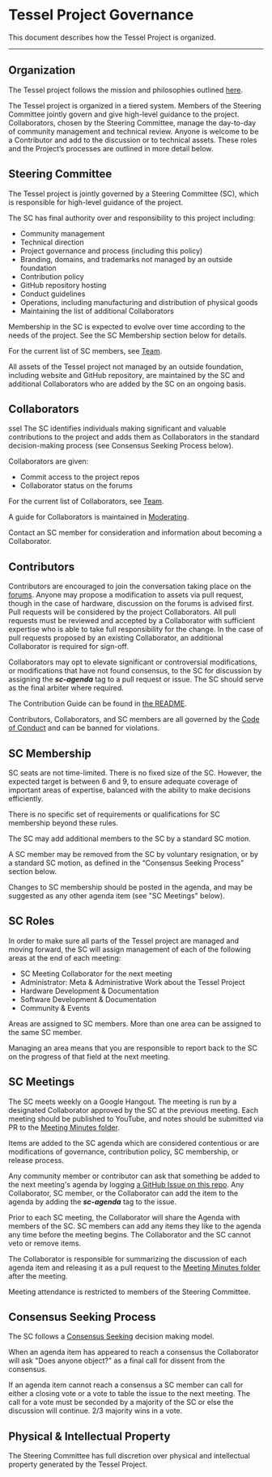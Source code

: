 # Tessel Project Governance

This document describes how the Tessel Project is organized.

---

## Organization

The Tessel project follows the mission and philosophies outlined [here](/Mission.md).

The Tessel project is organized in a tiered system. Members of the Steering Committee jointly govern and give high-level guidance to the project. Collaborators, chosen by the Steering Committee, manage the day-to-day of community management and technical review. Anyone is welcome to be a Contributor and add to the discussion or to technical assets. These roles and the Project’s processes are outlined in more detail below.

## Steering Committee

The Tessel project is jointly governed by a Steering Committee (SC), which is responsible for high-level guidance of the project.

The SC has final authority over and responsibility to this project including:

* Community management
* Technical direction
* Project governance and process (including this policy)
* Branding, domains, and trademarks not managed by an outside foundation
* Contribution policy
* GitHub repository hosting
* Conduct guidelines
* Operations, including manufacturing and distribution of physical goods
* Maintaining the list of additional Collaborators

Membership in the SC is expected to evolve over time according to the needs of the project. See the SC Membership section below for details.

For the current list of SC members, see [Team](/Team.md#Committee+Members).

All assets of the Tessel project not managed by an outside foundation, including website and GitHub repository, are maintained by the SC and additional Collaborators who are added by the SC on an ongoing basis.

## Collaborators
ssel
The SC identifies individuals making significant and valuable contributions to the project and adds them as Collaborators in the standard decision-making process (see Consensus Seeking Process below).

Collaborators are given:

* Commit access to the project repos
* Collaborator status on the forums

For the current list of Collaborators, see [Team](/Team.md#Collaborators).

A guide for Collaborators is maintained in [Moderating](/Moderating.md).

Contact an SC member for consideration and information about becoming a Collaborator.

## Contributors

Contributors are encouraged to join the conversation taking place on the [forums](//tessel.io/forums). Anyone may propose a modification to assets via pull request, though in the case of hardware, discussion on the forums is advised first. Pull requests will be considered by the project Collaborators. All pull requests must be reviewed and accepted by a Collaborator with sufficient expertise who is able to take full responsibility for the change. In the case of pull requests proposed by an existing Collaborator, an additional Collaborator is required for sign-off.

Collaborators may opt to elevate significant or controversial modifications, or modifications that have not found consensus, to the SC for discussion by assigning the ***sc-agenda*** tag to a pull request or issue. The SC should serve as the final arbiter where required.

The Contribution Guide can be found in [the README](/README.md).

Contributors, Collaborators, and SC members are all governed by the [Code of Conduct](/Conduct.md) and can be banned for violations.

## SC Membership

SC seats are not time-limited.  There is no fixed size of the SC. However, the expected target is between 6 and 9, to ensure adequate coverage of important areas of expertise, balanced with the ability to make decisions efficiently.

There is no specific set of requirements or qualifications for SC membership beyond these rules.

The SC may add additional members to the SC by a standard SC motion.

A SC member may be removed from the SC by voluntary resignation, or by a standard SC motion, as defined in the “Consensus Seeking Process” section below.

Changes to SC membership should be posted in the agenda, and may be suggested as any other agenda item (see "SC Meetings" below).

## SC Roles

In order to make sure all parts of the Tessel project are managed and moving forward, the SC will assign management of each of the following areas at the end of each meeting:

* SC Meeting Collaborator for the next meeting
* Administrator: Meta & Administrative Work about the Tessel Project
* Hardware Development & Documentation
* Software Development & Documentation
* Community & Events


Areas are assigned to SC members. More than one area can be assigned to the same SC member.

Managing an area means that you are responsible to report back to the SC on the progress of that field at the next meeting.

## SC Meetings

The SC meets weekly on a Google Hangout. The meeting is run by a designated Collaborator approved by the SC at the previous meeting. Each meeting should be published to YouTube, and notes should be submitted via PR to the [Meeting Minutes folder](/tree/master/Meeting%20Minutes).

Items are added to the SC agenda which are considered contentious or are modifications of governance, contribution policy, SC membership, or release process.

Any community member or contributor can ask that something be added to the next meeting's agenda by logging [a GitHub Issue on this repo](/issues). Any Collaborator, SC member, or the Collaborator can add the item to the agenda by adding the ***sc-agenda*** tag to the issue.

Prior to each SC meeting, the Collaborator will share the Agenda with members of the SC. SC members can add any items they like to the agenda any time before the meeting begins. The Collaborator and the SC cannot veto or remove items.

The Collaborator is responsible for summarizing the discussion of each agenda item and releasing it as a pull request to the [Meeting Minutes folder](/tree/master/Meeting%20Minutes) after the meeting.

Meeting attendance is restricted to members of the Steering Committee.

## Consensus Seeking Process

The SC follows a
[Consensus Seeking](http://en.wikipedia.org/wiki/Consensus-seeking_decision-making)
decision making model.

When an agenda item has appeared to reach a consensus the Collaborator will ask "Does anyone object?" as a final call for dissent from the consensus.

If an agenda item cannot reach a consensus a SC member can call for either a closing vote or a vote to table the issue to the next meeting. The call for a vote must be seconded by a majority of the SC or else the discussion will continue. 2/3 majority wins in a vote.

## Physical & Intellectual Property

The Steering Committee has full discretion over physical and intellectual property generated by the Tessel Project.
